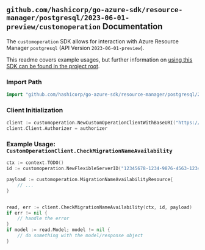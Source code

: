 
## `github.com/hashicorp/go-azure-sdk/resource-manager/postgresql/2023-06-01-preview/customoperation` Documentation

The `customoperation` SDK allows for interaction with Azure Resource Manager `postgresql` (API Version `2023-06-01-preview`).

This readme covers example usages, but further information on [using this SDK can be found in the project root](https://github.com/hashicorp/go-azure-sdk/tree/main/docs).

### Import Path

```go
import "github.com/hashicorp/go-azure-sdk/resource-manager/postgresql/2023-06-01-preview/customoperation"
```


### Client Initialization

```go
client := customoperation.NewCustomOperationClientWithBaseURI("https://management.azure.com")
client.Client.Authorizer = authorizer
```


### Example Usage: `CustomOperationClient.CheckMigrationNameAvailability`

```go
ctx := context.TODO()
id := customoperation.NewFlexibleServerID("12345678-1234-9876-4563-123456789012", "example-resource-group", "serverName")

payload := customoperation.MigrationNameAvailabilityResource{
	// ...
}


read, err := client.CheckMigrationNameAvailability(ctx, id, payload)
if err != nil {
	// handle the error
}
if model := read.Model; model != nil {
	// do something with the model/response object
}
```
